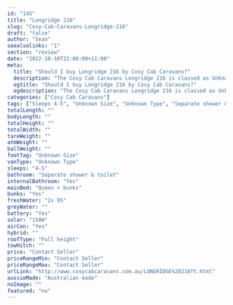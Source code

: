 ```yaml
---
id: "145"
title: "Longridge 216"
slug: "Cosy-Cab-Caravans-Longridge-216"
draft: "false"
author: "Sean"
seealsolinks: "1"
section: "review"
date: "2022-10-10T22:00:09+11:00"
meta:
  title: "Should I buy Longridge 216 by Cosy Cab Caravans?"
  description: "The Cosy Cab Caravans Longridge 216 is classed as Unknown Type, and sleeps 4-5 people. It is Australian made and comes in at Unknown Size. It generally has Separate shower & toilet."
  ogtitle: "Should I buy Longridge 216 by Cosy Cab Caravans?"
  ogdescription: "The Cosy Cab Caravans Longridge 216 is classed as Unknown Type, and sleeps 4-5 people. It is Australian made and comes in at Unknown Size. It generally has Separate shower & toilet."
categories: ["Cosy Cab Caravans"]
tags: ["Sleeps 4-5", "Unknown Size", "Unknown Type", "Separate shower & toilet", "Full height", "Price Unknown", "Australian made"]
totalLength: ""
bodyLength: ""
totalHeight: ""
totalWidth: ""
tareWeight: ""
atmWeight: ""
ballWeight: ""
footTag: "Unknown Size"
vanType: "Unknown Type"
sleeps: "4-5"
bathroom: "Separate shower & toilet"
internalBathroom: "Yes"
mainBed: "Queen + bunks"
bunks: "Yes"
freshWater: "2x 95"
greyWater: ""
battery: "Yes"
solar: "150W"
airCon: "Yes"
hybrid: ""
roofType: "Full height"
towHitch: ""
price: "Contact Seller"
priceRangeMin: "Contact Seller"
priceRangeMax: "Contact Seller"
urlLink: "http://www.cosycabcaravans.com.au/LONGRIDGE%20216ft.html"
aussieMade: "Australian made"
noImage: ""
featured: "no"
---
```

